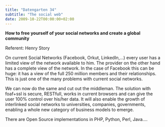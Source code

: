 ```yaml
---
title: "Datengarten 34"
subtitle: "The social web"
date: 2009-10-22T00:00:00+02:00
---
```


**How to free yourself of your social networks and create a global community**

Referent: Henry Story

On current Social Networks (Facebook, Orkut, LinkedIn,...) every user has a limited view of the network available to him. The provider on the other hand has a complete view of the network. In the case of Facebook this can be huge: it has a view of the full 250 million members and their relationships. This is just one of the many problems with current social networks.

We can now do the same and cut out the middleman. The solution with foaf+ssl is secure, RESTfull, works in current browsers and can give the user 100% control over his/her data. It will also enable the growth of interlinked social networks to universities, companies, governments, enabling a whole new category of business models to emerge.

There are Open Source implementations in PHP, Python, Perl, Java....


